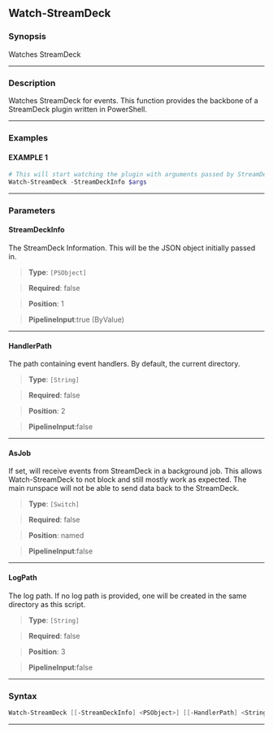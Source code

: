 Watch-StreamDeck
----------------
### Synopsis
Watches StreamDeck

---
### Description

Watches StreamDeck for events.
This function provides the backbone of a StreamDeck plugin written in PowerShell.

---
### Examples
#### EXAMPLE 1
```PowerShell
# This will start watching the plugin with arguments passed by StreamDeck
Watch-StreamDeck -StreamDeckInfo $args
```

---
### Parameters
#### **StreamDeckInfo**

The StreamDeck Information.
This will be the JSON object initially passed in.



> **Type**: ```[PSObject]```

> **Required**: false

> **Position**: 1

> **PipelineInput**:true (ByValue)



---
#### **HandlerPath**

The path containing event handlers.  By default, the current directory.



> **Type**: ```[String]```

> **Required**: false

> **Position**: 2

> **PipelineInput**:false



---
#### **AsJob**

If set, will receive events from StreamDeck in a background job.
This allows Watch-StreamDeck to not block and still mostly work as expected.
The main runspace will not be able to send data back to the StreamDeck.



> **Type**: ```[Switch]```

> **Required**: false

> **Position**: named

> **PipelineInput**:false



---
#### **LogPath**

The log path.
If no log path is provided, one will be created in the same directory as this script.



> **Type**: ```[String]```

> **Required**: false

> **Position**: 3

> **PipelineInput**:false



---
### Syntax
```PowerShell
Watch-StreamDeck [[-StreamDeckInfo] <PSObject>] [[-HandlerPath] <String>] [-AsJob] [[-LogPath] <String>] [<CommonParameters>]
```
---
